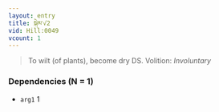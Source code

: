 ```yaml
---
layout: entry
title: སྐེམ་√2
vid: Hill:0049
vcount: 1
---
```

> To wilt (of plants), become dry DS\.
> Volition: _Involuntary_


### Dependencies (N = 1)
* `arg1` 1
